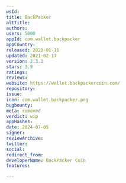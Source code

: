 ```yaml
---
wsId: 
title: BackPacker
altTitle: 
authors: 
users: 5000
appId: com.wallet.backpacker
appCountry: 
released: 2020-01-11
updated: 2021-02-17
version: 2.3.1
stars: 3.9
ratings: 
reviews: 
website: https://wallet.backpackercoin.com/
repository: 
issue: 
icon: com.wallet.backpacker.png
bugbounty: 
meta: removed
verdict: wip
appHashes: 
date: 2024-07-05
signer: 
reviewArchive: 
twitter: 
social: 
redirect_from: 
developerName: BackPacker Coin
features: 

---
```


